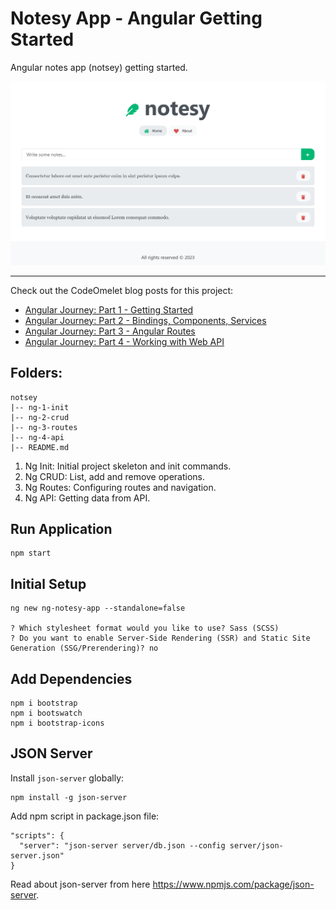 # Notesy App - Angular Getting Started

Angular notes app (notsey) getting started.

![](https://raw.githubusercontent.com/ZakiMohammed/react-notsey-app/master/banner.png)

___

Check out the CodeOmelet blog posts for this project:

- [Angular Journey: Part 1 - Getting Started](https://codeomelet.com/posts/ng-journey-part-1-getting-started)
- [Angular Journey: Part 2 - Bindings, Components, Services](https://codeomelet.com/posts/ng-journey-part-2-bindings-components-services)
- [Angular Journey: Part 3 - Angular Routes](https://codeomelet.com/posts/ng-journey-part-3-angular-routes)
- [Angular Journey: Part 4 - Working with Web API](https://codeomelet.com/posts/ng-journey-part-4-working-with-web-api)

## Folders:

```
notsey
|-- ng-1-init
|-- ng-2-crud
|-- ng-3-routes
|-- ng-4-api
|-- README.md
```

1. Ng Init: Initial project skeleton and init commands.
2. Ng CRUD: List, add and remove operations.
3. Ng Routes: Configuring routes and navigation.
4. Ng API: Getting data from API.

## Run Application
```
npm start
```

## Initial Setup

```
ng new ng-notesy-app --standalone=false

? Which stylesheet format would you like to use? Sass (SCSS)
? Do you want to enable Server-Side Rendering (SSR) and Static Site Generation (SSG/Prerendering)? no
```

## Add Dependencies

```
npm i bootstrap
npm i bootswatch
npm i bootstrap-icons
```

## JSON Server

Install `json-server` globally:

```
npm install -g json-server
```

Add npm script in package.json file:

```
"scripts": {
  "server": "json-server server/db.json --config server/json-server.json"
}
```

Read about json-server from here https://www.npmjs.com/package/json-server.